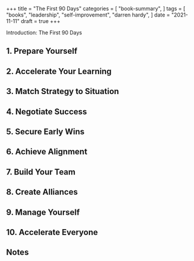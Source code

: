 +++
title = "The First 90 Days"
categories = [
    "book-summary",
]
tags = [
    "books",
    "leadership",
    "self-improvement",
    "darren hardy",
]
date = "2021-11-11"
draft = true
+++

Introduction: The First 90 Days

## 1. Prepare Yourself
## 2. Accelerate Your Learning
## 3. Match Strategy to Situation
## 4. Negotiate Success
## 5. Secure Early Wins
## 6. Achieve Alignment
## 7. Build Your Team
## 8. Create Alliances
## 9. Manage Yourself
## 10. Accelerate Everyone
## Notes